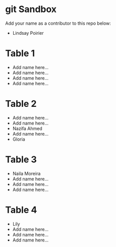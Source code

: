 # git Sandbox

Add your name as a contributor to this repo below:

- Lindsay Poirier

# Table 1
- Add name here...
- Add name here...
- Add name here...
- Add name here...

# Table 2

- Add name here...
- Add name here...
- Nazifa Ahmed 
- Add name here...
- Gloria

# Table 3

- Naila Moreira
- Add name here...
- Add name here...
- Add name here...

# Table 4

- Lily
- Add name here...
- Add name here...
- Add name here...
